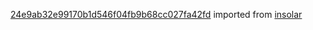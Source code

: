 [24e9ab32e99170b1d546f04fb9b68cc027fa42fd](https://github.com/insolar/insolar/commit/24e9ab32e99170b1d546f04fb9b68cc027fa42fd) imported from [insolar](https://github.com/insolar/insolar)
